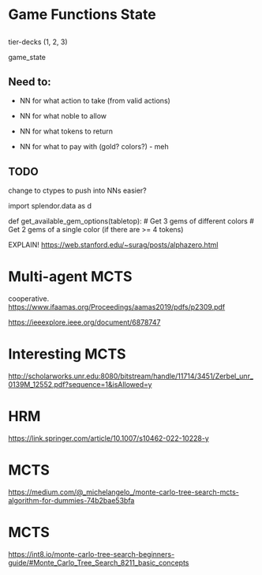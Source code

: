 # Game Functions State

##

tier-decks (1, 2, 3)

game_state

## Need to:

* NN for what action to take (from valid actions)
* NN for what noble to allow
* NN for what tokens to return

* NN for what to pay with (gold? colors?) - meh

## TODO
change to ctypes to push into NNs easier?

import splendor.data as d

def get_available_gem_options(tabletop):
    # Get 3 gems of different colors
    # Get 2 gems of a single color (if there are >= 4 tokens)



EXPLAIN!
https://web.stanford.edu/~surag/posts/alphazero.html

# Multi-agent MCTS
cooperative.
https://www.ifaamas.org/Proceedings/aamas2019/pdfs/p2309.pdf


https://ieeexplore.ieee.org/document/6878747

# Interesting MCTS
http://scholarworks.unr.edu:8080/bitstream/handle/11714/3451/Zerbel_unr_0139M_12552.pdf?sequence=1&isAllowed=y


# HRM
https://link.springer.com/article/10.1007/s10462-022-10228-y

#  MCTS
https://medium.com/@_michelangelo_/monte-carlo-tree-search-mcts-algorithm-for-dummies-74b2bae53bfa

# MCTS
https://int8.io/monte-carlo-tree-search-beginners-guide/#Monte_Carlo_Tree_Search_8211_basic_concepts
